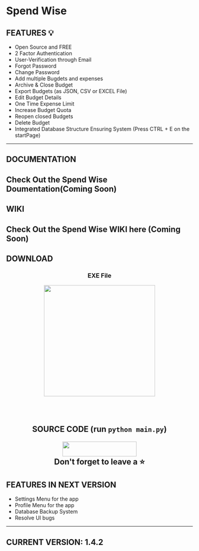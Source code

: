 
# Spend Wise

## FEATURES 💡
- Open Source and FREE
- 2 Factor Authentication
- User-Verification through Email
- Forgot Password
- Change Password
- Add multiple Bugdets and expenses
- Archive & Close Budget
- Export Budgets (as JSON, CSV or EXCEL File)
- Edit Budget Details
- One Time Expense Limit
- Increase Budget Quota
- Reopen closed Budgets
- Delete Budget
- Integrated Database Structure Ensuring System (Press CTRL + E on the startPage)
---
## DOCUMENTATION
Check Out the Spend Wise Doumentation(Coming Soon)
---
## WIKI
Check Out the Spend Wise WIKI here (Coming Soon)
---
## DOWNLOAD

### <p align='center'> EXE File <br> <p align='center'> [<img src="https://img.shields.io/badge/FREE-DOWNLOAD-informational?&logo=Microsoft&logoColor=blue&color=007ec6" width="300">](https://github.com/devDurgeshK/Spend-Wise/releases/download/v1.4.2/SpendWise.zip)  <p align='center'>

<br> <p align='center'> **SOURCE CODE** (run `python main.py`) <br> <p align='center'> [<img src="https://img.shields.io/badge/Python_Version-informational?style=flat&logo=python&logoColor=blue&color=eaea4a" width=200 height=40>](https://github.com/devDurgeshK/Spend-Wise/archive/refs/tags/v1.4.2.zip) <br> Don't forget to leave a ⭐ </p>
---
## FEATURES IN NEXT VERSION
- Settings Menu for the app
- Profile Menu for the app
- Database Backup System
- Resolve UI bugs
---
## CURRENT VERSION: **1.4.2**


